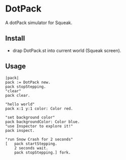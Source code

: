 # DotPack
A dotPack simulator for Squeak.

## Install
<!--1. put the `dotpack-removebg.png` file to the default folder(the folder Squeak image is in).-->

* drap DotPack.st into current world (Squeak screen).

## Usage
```
|pack|
pack := DotPack new.
pack stopStepping.
"clear"
pack clear.

"hello world"
pack x:1 y:1 color: Color red.

"set background color"
pack backgroundColor: Color blue.
"use Inspector to explore it!"
pack inspect.

"run Snow Crash for 2 seconds"
[	pack startStepping.
 	2 seconds wait.
	pack stopStepping.] fork.
```
